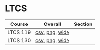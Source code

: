 # LTCS

| Course | Overall | Section |
| ------ | ------- | ------- |
| LTCS 119 | [csv](https://github.com/UCSD-Historical-Enrollment-Data/2024Summer1/blob/main/overall/LTCS%20119.csv), [png](https://raw.githubusercontent.com/UCSD-Historical-Enrollment-Data/2024Summer1/main/plot_overall/LTCS%20119.png), [wide](https://raw.githubusercontent.com/UCSD-Historical-Enrollment-Data/2024Summer1/main/plot_overall_wide/LTCS%20119.png) |  |
| LTCS 130 | [csv](https://github.com/UCSD-Historical-Enrollment-Data/2024Summer1/blob/main/overall/LTCS%20130.csv), [png](https://raw.githubusercontent.com/UCSD-Historical-Enrollment-Data/2024Summer1/main/plot_overall/LTCS%20130.png), [wide](https://raw.githubusercontent.com/UCSD-Historical-Enrollment-Data/2024Summer1/main/plot_overall_wide/LTCS%20130.png) |  |
